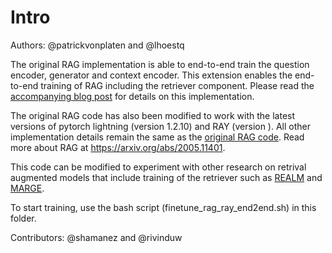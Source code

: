 # Intro
Authors: @patrickvonplaten and @lhoestq


The original RAG implementation is able to end-to-end train the question encoder, generator and context encoder. 
This extension enables the end-to-end training of RAG including the retriever component. 
Please read the [accompanying blog post](https://shamanesiri.medium.com/how-to-finetune-the-entire-rag-architecture-including-dpr-retriever-4b4385322552) for details on this implementation.

The original RAG code has also been modified to work with the latest versions of pytorch lightning (version 1.2.10) and RAY (version ). All other implementation details remain the same as the [original RAG code](https://github.com/huggingface/transformers/tree/master/examples/research_projects/rag).
Read more about RAG  at https://arxiv.org/abs/2005.11401.

This code can be modified to experiment with other research on retrival augmented models that include training of the retriever such as [REALM](https://arxiv.org/abs/2002.08909) and [MARGE](https://arxiv.org/abs/2006.15020). 

To start training, use the bash script (finetune_rag_ray_end2end.sh) in this folder. 


Contributors: @shamanez and @rivinduw
